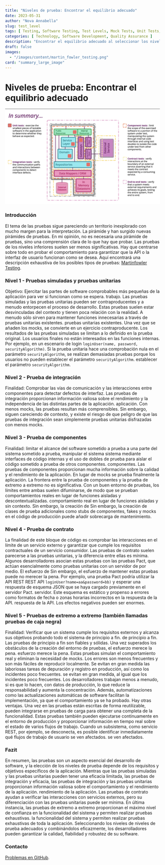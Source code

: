 ```yaml
---
title: "Niveles de prueba: Encontrar el equilibrio adecuado"
date: 2023-05-31
author: "Nova Annabella"
slug: test_level
tags: [ Testing, Software Testing, Test Levels, Mock Tests, Unit Tests, Integration Tests, Component Tests, Contract Tests, End-to-End Tests ]
categories: [ Technology, Software Development, Quality Assurance ]
description: "Encontrar el equilibrio adecuado al seleccionar los niveles de prueba apropiados para las pruebas de software".
draft: false
images:
  - "/images/content/martin_fowler_testing.png"
card: "summary_large_image"
---
```



# Niveles de prueba: Encontrar el equilibrio adecuado

[![testebenen](/images/content/martin_fowler_testing.png)](https://martinfowler.com/articles/microservice-testing/)

### Introducción

El tema de las pruebas sigue pareciendo un territorio inexplorado con mucho margen para la interpretación. La pirámide y
han surgido nuevas pirámides de pruebas. En mi opinión, no es necesaria una pirámide de pruebas, sino una comprensión
clara de lo que hay que probar. Las pruebas de los niveles inferiores suelen ser menos significativas. Hay que centrarse
sobre todo en probar el comportamiento para garantizar que la API o la interfaz de usuario funcionan como se desea. Aquí
encontrará una descripción exhaustiva de los posibles tipos de pruebas: [Martinfowler
Testing](https://martinfowler.com/articles/microservice-testing/).

### Nivel 1 - Pruebas simuladas y pruebas unitarias

Objetivo: Ejercitar las partes de software comprobables más pequeñas de la aplicación para ver si funcionan como se
espera. trabajo. Las pruebas simuladas y las pruebas unitarias pueden ser contraproducentes y a menudo entorpecen el
proceso de desarrollo. Estas pruebas suelen estar desvinculadas del contexto y tienen poca relación con la realidad. A
menudo sólo sirven para mantener funciones innecesarias a través de pruebas unitarias existentes. pruebas unitarias
existentes. Una vez que se añaden los mocks, se convierte en un ejercicio contraproducente. Los resultados de las
pruebas simuladas se limitan a lo definido en la prueba original. Los usuarios finales no están interesados en las
funciones internas. Por ejemplo, en un escenario de login `loginUser(name, password, securityAlgorithm)`. Si la prueba
unitaria hace una comprobación nula en el parámetro `securityAlgorithm`, se realizan demasiadas pruebas porque los
usuarios no pueden establecer el parámetro `securityAlgorithm`. establecer el parámetro `securityAlgorithm`.

### Nivel 2 - Prueba de integración

Finalidad: Comprobar las vías de comunicación y las interacciones entre componentes para detectar defectos de interfaz.
Las pruebas de integración proporcionan información valiosa sobre el rendimiento y la independencia de las distintas
partes de la aplicación. aplicación. Con menos mocks, las pruebas resultan más comprensibles. Sin embargo, siguen
careciendo de contexto, y existe el riesgo de que peligro de que las pruebas de integración sean simplemente pruebas
unitarias disfrazadas con menos mocks.

### Nivel 3 - Prueba de componentes

Finalidad: limitar el alcance del software sometido a prueba a una parte del sistema sometido a prueba, manipular el
sistema sistema mediante interfaces de código internas y el uso de dobles de prueba para aislar el código sometido a
prueba de otros componentes. componentes. Las pruebas de componentes proporcionan mucha información sobre la calidad y
el rendimiento de la aplicación. En lugar de mocks se prueba finalmente la aplicación. La frontera entre la prueba de
componentes y la prueba de extremo a extremo no es significativa. Con un buen entorno de pruebas, los límites entre
ambas suelen difuminarse, de modo que se prueban comportamientos reales en lugar de funciones aisladas y
descontextualizadas. comportamiento real en lugar de funciones aisladas y sin contexto. Sin embargo, la creación de Sin
embargo, la creación de clases de prueba adicionales como stubs de componentes, fakes y mocks en el código de producción
puede añadir sobrecarga de mantenimiento.

### Nivel 4 - Prueba de contrato

La finalidad de este bloque de código es comprobar las interacciones en el límite de un servicio externo y garantizar
que cumple los requisitos contractuales de un servicio consumidor. Las pruebas de contrato suelen parecerse a las
pruebas unitarias, y la diferencia entre ellas es mínima. Algunos desarrolladores asocian estas pruebas con las pruebas
Pact, que actúan esencialmente como pruebas unitarias con un servidor de por medio. El esfuerzo de Sin embargo, el
esfuerzo de mantener estas pruebas puede no merecer la pena. Por ejemplo, una prueba Pact podría utilizar la API REST
REST API `loginUser?name=aa&password=bb)` y esperar una respuesta de esquema JSON que se haya cargado previamente en el
servidor Pact. servidor. Este esquema es estático y propenso a errores como formatos de fecha o zonas horarias
incorrectos en la respuesta de la API. respuesta de la API. Los efectos negativos pueden ser enormes.

### Nivel 5 - Pruebas de extremo a extremo (también llamadas pruebas de caja negra)

Finalidad: Verificar que un sistema cumple los requisitos externos y alcanza sus objetivos probando todo el sistema de
principio a fin. de principio a fin. Las pruebas de principio a fin son fiables y sólidas. Una vez superados los
obstáculos de la creación del entorno de pruebas, el esfuerzo merece la pena. esfuerzo merece la pena. Estas pruebas
simulan el comportamiento real y eliminan la necesidad de mocks. Los errores son menos frecuentes y son más fáciles de
reproducir localmente. Se evitan en gran medida las laboriosas tareas de depuración y registro en producción, así como
los incidentes poco frecuentes. se evitan en gran medida, al igual que los incidentes poco frecuentes. Los
desarrolladores trabajan menos a menudo, si es que lo hacen, con datos de producción, lo que reduce la responsabilidad y
aumenta la concentración. Además, automatizaciones como las actualizaciones automáticas de software facilitan la
implementación, ya que el comportamiento ya se ha probado. Hay otras ventajas. Una vez en las pruebas están escritas de
forma reutilizable, pueden integrarse en pruebas de carga para obtener una completa de la funcionalidad. Estas pruebas
también pueden ejecutarse continuamente en el entorno de producción y proporcionar información en tiempo real sobre el
estado de varios flujos de trabajo. Cuando un subsistema, como servicio REST, por ejemplo, se desconecta, es posible
identificar inmediatamente qué flujos de trabajo de usuario se ven afectados. se ven afectados.

### Fazit

En resumen, las pruebas son un aspecto esencial del desarrollo de software, y la elección de los niveles de prueba
depende de los requisitos y objetivos específicos de la aplicación. Mientras que las pruebas simuladas y las pruebas
unitarias pueden tener una eficacia limitada, las pruebas de integración y eficacia, las pruebas de integración y las
pruebas unitarias proporcionan información valiosa sobre el comportamiento y el rendimiento de la aplicación.
rendimiento de la aplicación. Las pruebas de contrato ayudan a verificar las interacciones con servicios externos, pero
su diferenciación con las pruebas unitarias puede ser mínima. En última instancia, las pruebas de extremo a extremo
proporcionan el máximo nivel de confianza en la funcionalidad del sistema y permiten realizar pruebas exhaustivas. la
funcionalidad del sistema y permiten realizar pruebas exhaustivas de toda la aplicación. Seleccionando los niveles de
niveles de prueba adecuados y combinándolos eficazmente, los desarrolladores pueden garantizar la calidad, fiabilidad y
robustez de su software.

### Contacto

[Problemas en GitHub](https://github.com/NovaAnnabella/the_unspoken/issues/new/choose).
